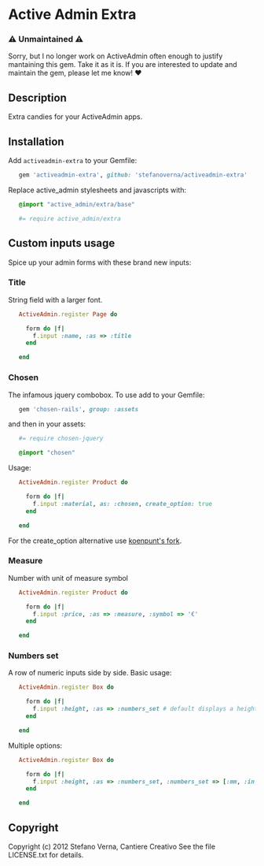 # Active Admin Extra

### :warning: Unmaintained :warning:

Sorry, but I no longer work on ActiveAdmin often enough to justify mantaining this gem. Take it as it is. If you are interested to update and maintain the gem, please let me know! :heart:

## Description

Extra candies for your ActiveAdmin apps.

## Installation

Add `activeadmin-extra` to your Gemfile:

```ruby
   gem 'activeadmin-extra', github: 'stefanoverna/activeadmin-extra'
```

Replace active_admin stylesheets and javascripts with:

```sass
   @import "active_admin/extra/base"
```

```coffee
   #= require active_admin/extra
```


## Custom inputs usage

Spice up your admin forms with these brand new inputs:

### Title

String field with a larger font.

```ruby
   ActiveAdmin.register Page do

     form do |f|
       f.input :name, :as => :title
     end

   end
```


### Chosen

The infamous jquery combobox. To use add to your Gemfile:

```ruby
   gem 'chosen-rails', group: :assets
```

and then in your assets:

```coffee
   #= require chosen-jquery
```

```sass
   @import "chosen"
```

Usage:

```ruby
   ActiveAdmin.register Product do

     form do |f|
       f.input :material, as: :chosen, create_option: true
     end

   end
```

For the create_option alternative use [koenpunt's fork](https://github.com/koenpunt/chosen).


### Measure

Number with unit of measure symbol

```ruby
   ActiveAdmin.register Product do

     form do |f|
       f.input :price, :as => :measure, :symbol => '€'
     end

   end
```


### Numbers set

A row of numeric inputs side by side. Basic usage:

```ruby
   ActiveAdmin.register Box do

     form do |f|
       f.input :height, :as => :numbers_set # default displays a height_min and a height_max field
     end

   end
```

Multiple options:

```ruby
   ActiveAdmin.register Box do

     form do |f|
       f.input :height, :as => :numbers_set, :numbers_set => [:mm, :in, :ft]
     end

   end
```

## Copyright

Copyright (c) 2012 Stefano Verna, Cantiere Creativo
See the file LICENSE.txt for details.
